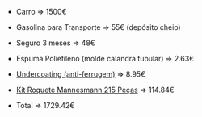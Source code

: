 * Carro => 1500€
* Gasolina para Transporte => 55€ (depósito cheio)
* Seguro 3 meses => 48€

* Espuma Polietileno (molde calandra tubular) => 2.63€
* [Undercoating (anti-ferrugem)](https://www.norauto.pt/p/spray-wax-coating-flitcoat-500-ml-500131.html;pgid=lIRoq9rZOoxSRuHoTC95Rww_00000biNpQBx) => 8.95€ 

* [Kit Roquete Mannesmann 215 Peças](https://www.amazon.es/-/pt/gp/product/B000K2PF4Y/ref=ppx_yo_dt_b_asin_title_o00_s00?ie=UTF8&psc=1) => 114.84€

* Total => 1729.42€
